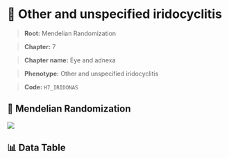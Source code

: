 # 🧪 Other and unspecified iridocyclitis

> **Root:** Mendelian Randomization

> **Chapter:** 7  

> **Chapter name:** Eye and adnexa

> **Phenotype:** Other and unspecified iridocyclitis  

> **Code:** `H7_IRIDONAS`

## 🧬 Mendelian Randomization  

<img src="/MR/Figures/Forward/H7_IRIDONAS.png"/>

## 📊 Data Table

<CsvTableMRF src="/MR/Data/Forward/H7_IRIDONAS.csv"/>
